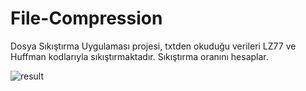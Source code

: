 # File-Compression
Dosya Sıkıştırma Uygulaması projesi, txtden okuduğu verileri LZ77 ve Huffman kodlarıyla sıkıştırmaktadır. Sıkıştırma oranını hesaplar.



![result](https://user-images.githubusercontent.com/64642152/134235733-afa5cc0f-8590-4133-ae22-15aacd280616.jpeg)
